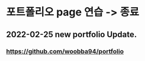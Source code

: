 # 포트폴리오 page 연습 -> 종료

## 2022-02-25 new portfolio Update.
### https://github.com/woobba94/portfolio 
